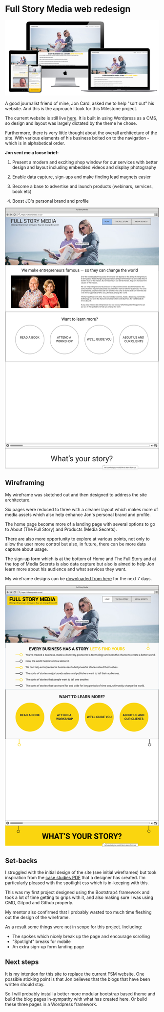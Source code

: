 # Full Story Media web redesign 

![Multi Mock-up](/images/FSMredesign.jpg)

A good journalist friend of mine, Jon Card, asked me to help "sort out" his website. And this is the approach I took for this Milestone project.

The current website is still live [here](https://fullstorymedia.co.uk/). It is built in using Wordpress as a CMS, so design and layout was largely dictated by the theme he chose.

Furthermore, there is very little thought about the overall architecture of the site. With various elements of his business bolted on to the navigation - which is in alphabetical order. 

**Jon sent me a loose brief:**

1. Present a modern and exciting shop window for our services with better design and layout including embedded videos and display photography

2. Enable data capture, sign-ups and make finding lead magnets easier

3. Become a base to advertise and launch products (webinars, services, book etc)

4. Boost JC's personal brand and profile

![Initial wireframe](images/Wireframe-exampleHome.png)

## Wireframing

My wireframe was sketched out and then designed to address the site architecture. 

Six pages were reduced to three with a cleaner layout which makes more of media assets which also help enhance Jon's personal brand and profile. 

The home page become more of a landing page with several options to go to About (The Full Story) and Products (Media Secrets).

There are also more opportunity to explore at various points, not only to allow the user more control but also, in future, there can be more data capture about usage. 

The sign-up form which is at the bottom of Home and The Full Story and at the top of Media Secrets is also data capture but also is aimed to help Jon learn more about his audience and what services they want. 

My wireframe designs can be [downloaded from here](https://www.dropbox.com/t/8jiDT62lFdhVZFFg) for the next 7 days. 

![Finalised overworked wireframe](images/Wireframe-Homev4.png)

## Set-backs 

I struggled with the initial design of the site (see initial wireframes) but took inspiration from the [case studies PDF](https://fullstorymedia.co.uk/wp-content/uploads/2020/04/Chief-Storytellers-2020.pdf) that a designer has created. I'm particularly pleased with the spotlight css which is in-keeping with this.

This was my first project designed using the Bootstrap4 framework and took a lot of time getting to grips with it, and also making sure I was using CMD, Gitpod and Github properly.

My mentor also confirmed that I probably wasted too much time fleshing out the design of the wireframe. 

As a result some things were not in scope for this project. Including:

 - The spokes which nicely break up the page and encourage scrolling
 - "Spotlight" breaks for mobile
 - An extra sign-up form landing page

## Next steps

It is my intention for this site to replace the current FSM website. One possible sticking point is that Jon believes that the blogs that have been written should stay. 

So I will probably install a better more modular bootstrap based theme and build the blog pages in-sympathy with what has created here. Or build these three pages in a Wordpress framework. 
